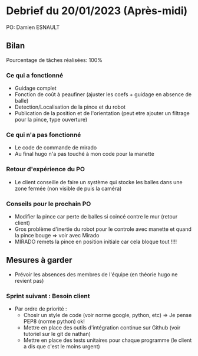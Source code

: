 # Debrief du 20/01/2023 (Après-midi)

PO: Damien ESNAULT


## Bilan

Pourcentage de tâches réalisées: 100%

### Ce qui a fonctionné

- Guidage complet
- Fonction de coût à peaufiner (ajuster les coefs + guidage en absence de balle)
- Detection/Localisation de la pince et du robot
- Publication de la position et de l'orientation (peut etre ajouter un filtrage pour la pince, type ouverture)

### Ce qui n'a pas fonctionné

- Le code de commande de mirado
- Au final hugo n'a pas touché à mon code pour la manette

### Retour d'expérience du PO

- Le client conseille de faire un système qui stocke les balles dans une zone fermée (non visible de puis la caméra)

### Conseils pour le prochain PO

- Modifier la pince car perte de balles si coincé contre le mur (retour client)
- Gros problème d'inertie du robot pour le controle avec manette et quand la pince bouge => voir avec Mirado
- MIRADO remets la pince en position initiale car cela bloque tout !!!!

## Mesures à garder

- Prévoir les absences des membres de l'équipe (en théorie hugo ne revient pas)

### Sprint suivant : Besoin client
- Par ordre de priorité :
	* Chosir un style de code (voir norme google, python, etc) => Je pense PEP8 (norme python) ok!
	* Mettre en place des outils d'intégration continue sur Github (voir tutoriel sur le git de nathan)
	* Mettre en place des tests unitaires pour chaque programme (le client a dis que c'est le moins urgent)